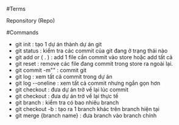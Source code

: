 #Terms

Reponsitory (Repo)

#Commands

- git init : tạo 1 dự án thành dự án git
- git status : kiểm tra các commit của git đang ở trạng thái nào
- git add <file-name> or ( . ) : add 1 file cần commit vào store hoặc add tất cả
- git reset : remove các file đang commit trong store ra ngoài lại.
- git commit -m"<Note about your commit>" : commit git
- git log : xem tất cả commit trong dự án
- git log --oneline : xem tất cả commit nhưng ngắn gọn hơn
- git checkout <id-commit> : đưa dự án trở về lại lúc commit
- git checkout <branch> : đưa dự án trở về lại thực tế
- git branch : kiểm tra có bao nhiêu branch
- git checkout -b <branch> : tạo ra 1 branch khác trên branch hiện tại
- git merge {branch name} : đưa branch vào branch chính
